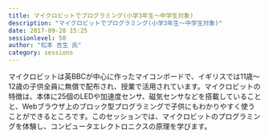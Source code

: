 ```yaml
---
title: マイクロビットでプログラミング(小学3年生～中学生対象)
description: "マイクロビットでプログラミング(小学3年生～中学生対象)"
date: 2017-09-28 15:25
sessionlevel: 50
author: "松本 吉生 氏"
category: sessions
---
```

マイクロビットは英BBCが中心に作ったマイコンボードで、イギリスでは11歳〜12歳の子供全員に無償で配布され、授業で活用されています。マイクロビットの特徴は、本体に25個のLEDや加速度センサ、磁気センサなどを搭載していることと、Webブラウザ上のブロック型プログラミングで子供にもわかりやすく使うことができるところです。このセッションでは、マイクロビットのプログラミングを体験し、コンピュータエレクトロニクスの原理を学びます。
